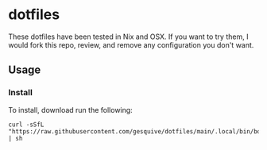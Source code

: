 # dotfiles
These dotfiles have been tested in Nix and OSX. If you want to try them, I would fork this repo, review, and remove any configuration you don't want.

## Usage
### Install
To install, download run the following:
```
curl -sSfL "https://raw.githubusercontent.com/gesquive/dotfiles/main/.local/bin/bootstrap_dotfiles.sh" | sh
```
